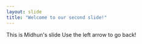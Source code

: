 ```yaml
---
layout: slide
title: "Welcome to our second slide!"
---
```

This is Midhun's slide
Use the left arrow to go back!